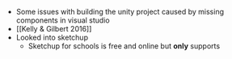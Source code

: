 - Some issues with building the unity project caused by missing components in visual studio
- [[Kelly & Gilbert 2016]]
- Looked into sketchup
	- Sketchup for schools is free and online but **only** supports